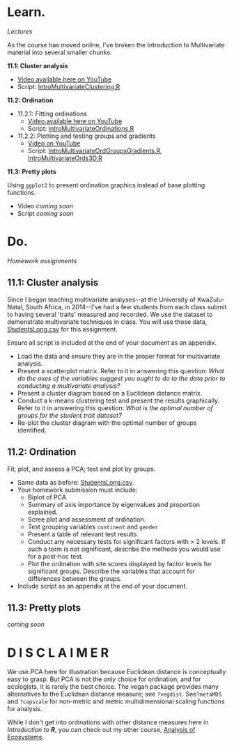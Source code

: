 # Learn.

*Lectures* 

As the course has moved online, I've broken the Introduction to Multivariate material into several smaller chunks:

**11.1: Cluster analysis** 

* [Video available here on YouTube](https://youtu.be/3FFerYQbb-0) 
* Script: [IntroMultivariateClustering.R](https://github.com/devanmcg/IntroRangeR/blob/master/11_IntroMultivariate/IntroMultivariateClustering.R) 

**11.2: Ordination** 

* 11.2.1: Fitting ordinations 
  - [Video available here on YouTube](https://youtu.be/UsUbpj6C4QA)
  - Script: [IntroMultivariateOrdinations.R](https://github.com/devanmcg/IntroRangeR/blob/master/11_IntroMultivariate/IntroMultivariateOrdinations.R)
* 11.2.2: Plotting and testing groups and gradients
  - [Video on YouTube](https://youtu.be/HOQEtTofbjg)
  - Script: [IntroMultivariateOrdGroupsGradients.R](https://github.com/devanmcg/IntroRangeR/blob/master/11_IntroMultivariate/IntroMultivariateOrdGroupsGradients.R), [IntroMultivariateOrds3D.R](https://github.com/devanmcg/IntroRangeR/blob/master/11_IntroMultivariate/IntroMultivariateOrds3D.R)

**11.3: Pretty plots** 

Using `ggplot2` to present ordination graphics instead of base plotting functions.

 * Video *coming soon*
 * Script *coming soon*

# Do. 

*Homework assignments* 

## 11.1: Cluster analysis

Since I began teaching multivariate analyses--at the University of KwaZulu-Natal, South Africa, in 2014--I've had a few students from each class submit to having several 'traits' measured and recorded. 
We use the dataset to demonstrate multivariate techniques in class. 
You will use those data, [StudentsLong.csv](https://github.com/devanmcg/IntroRangeR/raw/master/data/StudentsLong.csv) for this assignment. 

Ensure all script is included at the end of your document as an appendix. 

* Load the data and ensure they are in the proper format for multivariate analysis. 
* Present a scatterplot matrix. 
Refer to it in answering this question: *What do the axes of the variables suggest you ought to do to the data prior to conducting a multivariate analysis?*
* Present a cluster diagram based on a Euclidean distance matrix.
* Conduct a k-means clustering test and present the results graphically. 
Refer to it in answering this question: *What is the optimal number of groups for the student trait dataset?*
* Re-plot the cluster diagram with the optimal number of groups identified.

## 11.2: Ordination 

Fit, plot, and assess a PCA; test and plot by groups.

* Same data as before: [StudentsLong.csv](https://github.com/devanmcg/IntroRangeR/raw/master/data/StudentsLong.csv). 
* Your homework submission must include:
  - Biplot of PCA
  - Summary of axis importance by eigenvalues and proportion explained. 
  - Scree plot and assessment of ordination. 
  - Test grouping variables `continent` and `gender`
  - Present a table of relevant test results. 
  - Conduct any necessary tests for significant factors with > 2 levels. 
  If such a term is not significant, describe the methods you would use for a post-hoc test.
  - Plot the ordination with site scores displayed by factor levels for significant groups. 
  Describe the variables that account for differences between the groups.
* Include script as an appendix at the end of your document. 

## 11.3: Pretty plots

*coming soon*


# D I S C L A I M E R

We use PCA here for illustration because Euclidean distance is conceptually easy to grasp. 
But PCA is not the only choice for ordination, and for ecologists, it is rarely the best choice. 
The vegan package provides many alternatives to the Euclidean distance measure;  see `?vegdist`.
See`?metaMDS` and `?capscale` for non-metric and metric multidimensional scaling functions for analysis.

While I don't get into ordinations with other distance measures here in *Introduction to* ***R***, you can check out my other course, [Analysis of Ecosystems](https://github.com/devanmcg/rangeR/tree/master/Analysis%20of%20Ecosystems). 
